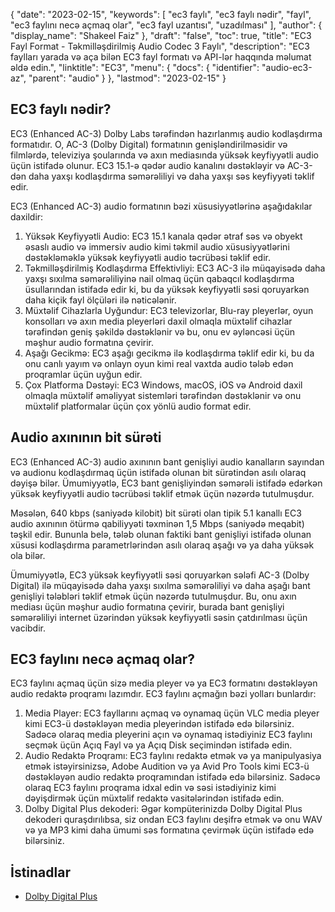 {
  "date": "2023-02-15",
  "keywords": [
"ec3 faylı",
"ec3 faylı nədir",
"fayl",
"ec3 faylını necə açmaq olar",
"ec3 fayl uzantısı",
"uzadılması"
],
  "author": {
    "display_name": "Shakeel Faiz"
},
  "draft": "false",
  "toc": true,
  "title": "EC3 Fayl Format - Təkmilləşdirilmiş Audio Codec 3 Faylı",
  "description": "EC3 faylları yarada və aça bilən EC3 fayl formatı və API-lər haqqında məlumat əldə edin.",
  "linktitle": "EC3",
  "menu": {
    "docs": {
      "identifier": "audio-ec3-az",
      "parent": "audio"
}
},
  "lastmod": "2023-02-15"
}

## EC3 faylı nədir?

EC3 (Enhanced AC-3) Dolby Labs tərəfindən hazırlanmış audio kodlaşdırma formatıdır. O, AC-3 (Dolby Digital) formatının genişləndirilməsidir və filmlərdə, televiziya şoularında və axın mediasında yüksək keyfiyyətli audio üçün istifadə olunur. EC3 15.1-ə qədər audio kanalını dəstəkləyir və AC-3-dən daha yaxşı kodlaşdırma səmərəliliyi və daha yaxşı səs keyfiyyəti təklif edir.

EC3 (Enhanced AC-3) audio formatının bəzi xüsusiyyətlərinə aşağıdakılar daxildir:

1. Yüksək Keyfiyyətli Audio: EC3 15.1 kanala qədər ətraf səs və obyekt əsaslı audio və immersiv audio kimi təkmil audio xüsusiyyətlərini dəstəkləməklə yüksək keyfiyyətli audio təcrübəsi təklif edir.
2. Təkmilləşdirilmiş Kodlaşdırma Effektivliyi: EC3 AC-3 ilə müqayisədə daha yaxşı sıxılma səmərəliliyinə nail olmaq üçün qabaqcıl kodlaşdırma üsullarından istifadə edir ki, bu da yüksək keyfiyyətli səsi qoruyarkən daha kiçik fayl ölçüləri ilə nəticələnir.
3. Müxtəlif Cihazlarla Uyğundur: EC3 televizorlar, Blu-ray pleyerlər, oyun konsolları və axın media pleyerləri daxil olmaqla müxtəlif cihazlar tərəfindən geniş şəkildə dəstəklənir və bu, onu ev əyləncəsi üçün məşhur audio formatına çevirir.
4. Aşağı Gecikmə: EC3 aşağı gecikmə ilə kodlaşdırma təklif edir ki, bu da onu canlı yayım və onlayn oyun kimi real vaxtda audio tələb edən proqramlar üçün uyğun edir.
5. Çox Platforma Dəstəyi: EC3 Windows, macOS, iOS və Android daxil olmaqla müxtəlif əməliyyat sistemləri tərəfindən dəstəklənir və onu müxtəlif platformalar üçün çox yönlü audio format edir.

## Audio axınının bit sürəti

EC3 (Enhanced AC-3) audio axınının bant genişliyi audio kanalların sayından və audionu kodlaşdırmaq üçün istifadə olunan bit sürətindən asılı olaraq dəyişə bilər. Ümumiyyətlə, EC3 bant genişliyindən səmərəli istifadə edərkən yüksək keyfiyyətli audio təcrübəsi təklif etmək üçün nəzərdə tutulmuşdur.

Məsələn, 640 kbps (saniyədə kilobit) bit sürəti olan tipik 5.1 kanallı EC3 audio axınının ötürmə qabiliyyəti təxminən 1,5 Mbps (saniyədə meqabit) təşkil edir. Bununla belə, tələb olunan faktiki bant genişliyi istifadə olunan xüsusi kodlaşdırma parametrlərindən asılı olaraq aşağı və ya daha yüksək ola bilər.

Ümumiyyətlə, EC3 yüksək keyfiyyətli səsi qoruyarkən sələfi AC-3 (Dolby Digital) ilə müqayisədə daha yaxşı sıxılma səmərəliliyi və daha aşağı bant genişliyi tələbləri təklif etmək üçün nəzərdə tutulmuşdur. Bu, onu axın mediası üçün məşhur audio formatına çevirir, burada bant genişliyi səmərəliliyi internet üzərindən yüksək keyfiyyətli səsin çatdırılması üçün vacibdir.

## EC3 faylını necə açmaq olar?

EC3 faylını açmaq üçün sizə media pleyer və ya EC3 formatını dəstəkləyən audio redaktə proqramı lazımdır. EC3 faylını açmağın bəzi yolları bunlardır:

1. Media Player: EC3 fayllarını açmaq və oynamaq üçün VLC media pleyer kimi EC3-ü dəstəkləyən media pleyerindən istifadə edə bilərsiniz. Sadəcə olaraq media pleyerini açın və oynamaq istədiyiniz EC3 faylını seçmək üçün Açıq Fayl və ya Açıq Disk seçimindən istifadə edin.
2. Audio Redaktə Proqramı: EC3 faylını redaktə etmək və ya manipulyasiya etmək istəyirsinizsə, Adobe Audition və ya Avid Pro Tools kimi EC3-ü dəstəkləyən audio redaktə proqramından istifadə edə bilərsiniz. Sadəcə olaraq EC3 faylını proqrama idxal edin və səsi istədiyiniz kimi dəyişdirmək üçün müxtəlif redaktə vasitələrindən istifadə edin.
3. Dolby Digital Plus dekoderi: Əgər kompüterinizdə Dolby Digital Plus dekoderi quraşdırılıbsa, siz ondan EC3 faylını deşifrə etmək və onu WAV və ya MP3 kimi daha ümumi səs formatına çevirmək üçün istifadə edə bilərsiniz.

## İstinadlar
* [Dolby Digital Plus](https://en.wikipedia.org/wiki/Dolby_Digital_Plus)



